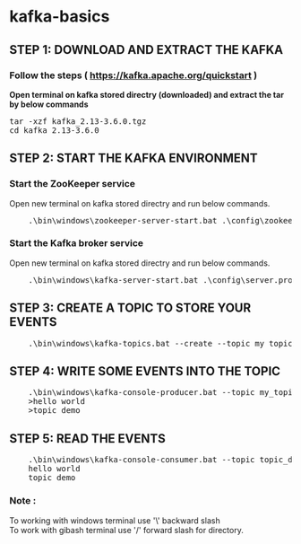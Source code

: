# kafka-basics

## STEP 1: DOWNLOAD AND EXTRACT THE KAFKA
### Follow the steps ( https://kafka.apache.org/quickstart ) 
<b>Open terminal on kafka stored directry (downloaded) and extract the tar by below commands</b>
<pre>
tar -xzf kafka_2.13-3.6.0.tgz
cd kafka_2.13-3.6.0
</pre>
## STEP 2: START THE KAFKA ENVIRONMENT
### Start the ZooKeeper service
Open new terminal on kafka stored directry and run below commands.
<pre>
	.\bin\windows\zookeeper-server-start.bat .\config\zookeeper.properties
</pre>
### Start the Kafka broker service
Open new terminal on kafka stored directry and run below commands.
<pre>
	.\bin\windows\kafka-server-start.bat .\config\server.properties
</pre>
## STEP 3: CREATE A TOPIC TO STORE YOUR EVENTS
<pre>
	.\bin\windows\kafka-topics.bat --create --topic my_topic --bootstrap-server localhost:9092
</pre>
## STEP 4: WRITE SOME EVENTS INTO THE TOPIC
<pre>
	.\bin\windows\kafka-console-producer.bat --topic my_topic --bootstrap-server localhost:9092
	>hello world
	>topic demo
</pre>
## STEP 5:  READ THE EVENTS
<pre>
	.\bin\windows\kafka-console-consumer.bat --topic topic_demo --from-beginning --bootstrap-server localhost:9092
	hello world
	topic demo
</pre>	
	 
### Note : 
<p>To working with windows terminal use '\' backward slash <br>
 To work with gibash terminal use '/' forward slash for directory.
 </p>
